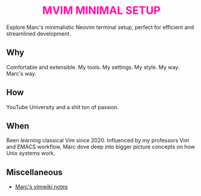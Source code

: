 <h1 align='center' style='color:#FF0BAC'> MVIM MINIMAL SETUP </h1>

Explore Marc's minimalistic Neovim terminal setup, perfect for efficient and streamlined development.


## Why
Comfortable and extensible. My tools. My settings. My style. My way. Marc's way.

## How
YouTube University and a shit ton of passion.

## When
Been learning classical Vim since 2020. Influenced by my professors Vim and EMACS workflow, Marc dove deep into bigger picture concepts on how Unix systems work.


## Miscellaneous
- [Marc's vimwiki notes](https://github.com/mvsolves/MV-wiki)
